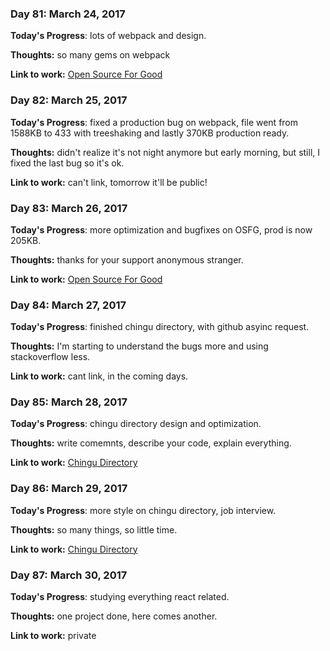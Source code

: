 ### Day 81: March 24, 2017

**Today's Progress**: lots of webpack and design.

**Thoughts:** so many gems on webpack

**Link to work:** [Open Source For Good](https://github.com/freeCodeCamp/open-source-for-good-directory)

### Day 82: March 25, 2017

**Today's Progress**: fixed a production bug on webpack, file went from 1588KB to 433 with treeshaking and lastly 370KB production ready.

**Thoughts:**  didn't realize it's not night anymore but early morning, but still, I fixed the last bug so it's ok.

**Link to work:** can't link, tomorrow it'll be public!

### Day 83: March 26, 2017

**Today's Progress**: more optimization and bugfixes on OSFG, prod is now 205KB.

**Thoughts:** thanks for your support anonymous stranger.

**Link to work:** [Open Source For Good](https://github.com/freeCodeCamp/open-source-for-good-directory)

### Day 84: March 27, 2017

**Today's Progress**: finished chingu directory, with github asyinc request.

**Thoughts:** I'm starting to understand the bugs more and using stackoverflow less.

**Link to work:** cant link, in the coming days.

### Day 85: March 28, 2017

**Today's Progress**: chingu directory design and optimization.

**Thoughts:** write comemnts, describe your code, explain everything.

**Link to work:** [Chingu Directory](https://github.com/Chingu-cohorts/chingu-directory)

### Day 86: March 29, 2017

**Today's Progress**: more style on chingu directory, job interview.

**Thoughts:** so many things, so little time.

**Link to work:** [Chingu Directory](https://github.com/Chingu-cohorts/chingu-directory)

### Day 87: March 30, 2017

**Today's Progress**: studying everything react related.

**Thoughts:** one project done, here comes another.

**Link to work:** private
